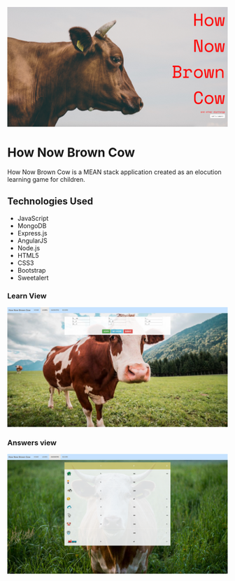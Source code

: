 ![How Now Brown Cow Home Page](brown-cow-home.png)

# How Now Brown Cow

How Now Brown Cow is a MEAN stack application created as an elocution
learning game for children.

## Technologies Used

* JavaScript
* MongoDB
* Express.js
* AngularJS
* Node.js
* HTML5
* CSS3
* Bootstrap
* Sweetalert

### Learn View

![How Now Brown Cow Learn View](brown-cow-learn.png)

### Answers view

![How Now Brown Cow Answers View](brown-cow-answers.png)
